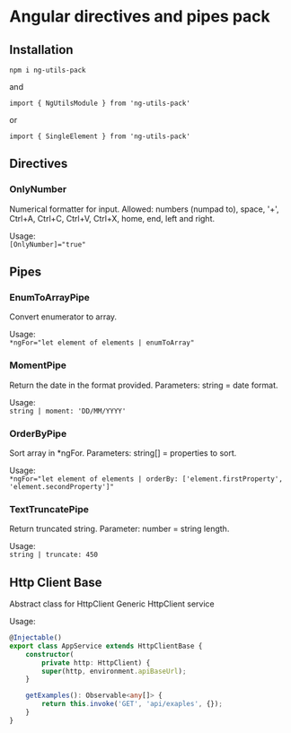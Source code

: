 # Angular directives and pipes pack

## Installation

`npm i ng-utils-pack`

and </br>

`import { NgUtilsModule } from 'ng-utils-pack'`

or </br>

`import { SingleElement } from 'ng-utils-pack'`

## Directives

### OnlyNumber 

Numerical formatter for input.
Allowed: 
numbers (numpad to), space, '+', Ctrl+A, Ctrl+C, Ctrl+V, Ctrl+X, home, end, left and right.

Usage: </br>
`[OnlyNumber]="true"`

## Pipes

### EnumToArrayPipe

Convert enumerator to array.

Usage: </br>
`*ngFor="let element of elements | enumToArray"`

### MomentPipe

Return the date in the format provided.
Parameters: string = date format.

Usage: </br>
`string | moment: 'DD/MM/YYYY'`

### OrderByPipe

Sort array in *ngFor.
Parameters: string[] = properties to sort.

Usage: </br>
`*ngFor="let element of elements | orderBy: ['element.firstProperty', 'element.secondProperty']"`

### TextTruncatePipe

Return truncated string.
Parameter: number = string length.

Usage: </br>
`string | truncate: 450`

## Http Client Base

Abstract class for HttpClient
Generic HttpClient service

Usage: </br>

```typescript
@Injectable()
export class AppService extends HttpClientBase {
    constructor(
        private http: HttpClient) {
        super(http, environment.apiBaseUrl);
    }

    getExamples(): Observable<any[]> {
        return this.invoke('GET', 'api/exaples', {});
    }
}
```
